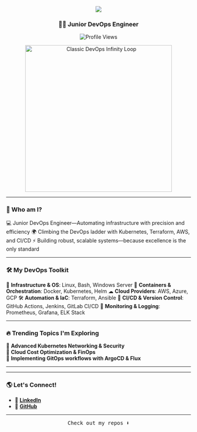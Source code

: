 <h1 align="center">
    <img src="https://readme-typing-svg.herokuapp.com/?font=Dancing+Script&size=50&color=0066FF&background=00000000&center=true&vCenter=true&width=700&height=100&duration=6000&lines=Welcome+to+my+Professional+Space+👨‍💻;Yair+here,+DevOps+Engineer;Building+Reliable+Infrastructure" />
</h1>
</h1><h3 align="center">👨‍💻 Junior DevOps Engineer</h3>
<p align="center">
  <img src="https://hits.seeyoufarm.com/api/count/incr/badge.svg?url=https://github.com/yair-create&count_bg=%23FF69B4&title_bg=%23000000&icon=github.svg&icon_color=%23FFFFFF&title=Visitors&edge_flat=false" alt="Profile Views" />
</p>
<p align="center">
  <img width="400" src="https://miro.medium.com/v2/resize:fit:720/format:webp/1*0mKzT7M4xJzWDJJfF7Omcw.png" alt="Classic DevOps Infinity Loop">
</p>

---

### 💪 Who am I?
💻 Junior DevOps Engineer—Automating infrastructure with precision and efficiency
🌍 Climbing the DevOps ladder with Kubernetes, Terraform, AWS, and CI/CD
⚡ Building robust, scalable systems—because excellence is the only standard

---



### 🛠 My DevOps Toolkit

💅 **Infrastructure & OS**: Linux, Bash, Windows Server 
🐳 **Containers & Orchestration**: Docker, Kubernetes, Helm 
☁ **Cloud Providers**: AWS, Azure, GCP 
🛠 **Automation & IaC**: Terraform, Ansible 
🚀 **CI/CD & Version Control**: GitHub Actions, Jenkins, GitLab CI/CD 
📡 **Monitoring & Logging**: Prometheus, Grafana, ELK Stack 

---

### 🔥 Trending Topics I'm Exploring

🔹 **Advanced Kubernetes Networking & Security**  
🔹 **Cloud Cost Optimization & FinOps**  
🔹 **Implementing GitOps workflows with ArgoCD & Flux**  

---


---

### 🌎 Let's Connect!

- 💼 **[LinkedIn](linkedin.com/in/yair-kochavi-64314a172)**  
- 📂 **[GitHub](https://github.com/yair-create)**  

---


<p align="center"><samp>Check out my repos ⬇️</samp></p>
